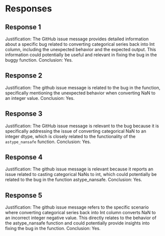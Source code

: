 # Responses
## Response 1
Justification: The GitHub issue message provides detailed information about a specific bug related to converting categorical series back into Int column, including the unexpected behavior and the expected output. This information could potentially be useful and relevant in fixing the bug in the buggy function.
Conclusion: Yes.

## Response 2
Justification: The github issue message is related to the bug in the function, specifically mentioning the unexpected behavior when converting NaN to an integer value.
Conclusion: Yes.

## Response 3
Justification: The GitHub issue message is relevant to the bug because it is specifically addressing the issue of converting categorical NaN to an integer dtype, which is closely related to the functionality of the `astype_nansafe` function.
Conclusion: Yes.

## Response 4
Justification: The github issue message is relevant because it reports an issue related to casting categorical NaNs to int, which could potentially be related to the bug in the function astype_nansafe.
Conclusion: Yes.

## Response 5
Justification: The github issue message refers to the specific scenario where converting categorical series back into Int column converts NaN to an incorrect integer negative value. This directly relates to the behavior of the astype_nansafe function and could potentially provide insights into fixing the bug in the function.
Conclusion: Yes.

